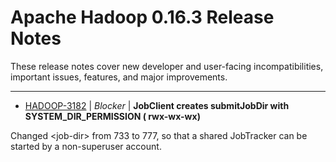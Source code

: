 
<!---
# Licensed to the Apache Software Foundation (ASF) under one
# or more contributor license agreements.  See the NOTICE file
# distributed with this work for additional information
# regarding copyright ownership.  The ASF licenses this file
# to you under the Apache License, Version 2.0 (the
# "License"); you may not use this file except in compliance
# with the License.  You may obtain a copy of the License at
#
#     http://www.apache.org/licenses/LICENSE-2.0
#
# Unless required by applicable law or agreed to in writing, software
# distributed under the License is distributed on an "AS IS" BASIS,
# WITHOUT WARRANTIES OR CONDITIONS OF ANY KIND, either express or implied.
# See the License for the specific language governing permissions and
# limitations under the License.
-->
# Apache Hadoop  0.16.3 Release Notes

These release notes cover new developer and user-facing incompatibilities, important issues, features, and major improvements.


---

* [HADOOP-3182](https://issues.apache.org/jira/browse/HADOOP-3182) | *Blocker* | **JobClient creates submitJobDir with SYSTEM\_DIR\_PERMISSION ( rwx-wx-wx)**

Changed \<job-dir\> from 733 to 777, so that a shared JobTracker can be started by a non-superuser account.



